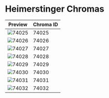 # Heimerstinger Chromas

| Preview | Chroma ID |
|---------|-----------|
| ![74025](https://raw.communitydragon.org/latest/plugins/rcp-be-lol-game-data/global/default/v1/champion-chroma-images/74/74025.png) | 74025 |
| ![74026](https://raw.communitydragon.org/latest/plugins/rcp-be-lol-game-data/global/default/v1/champion-chroma-images/74/74026.png) | 74026 |
| ![74027](https://raw.communitydragon.org/latest/plugins/rcp-be-lol-game-data/global/default/v1/champion-chroma-images/74/74027.png) | 74027 |
| ![74028](https://raw.communitydragon.org/latest/plugins/rcp-be-lol-game-data/global/default/v1/champion-chroma-images/74/74028.png) | 74028 |
| ![74029](https://raw.communitydragon.org/latest/plugins/rcp-be-lol-game-data/global/default/v1/champion-chroma-images/74/74029.png) | 74029 |
| ![74030](https://raw.communitydragon.org/latest/plugins/rcp-be-lol-game-data/global/default/v1/champion-chroma-images/74/74030.png) | 74030 |
| ![74031](https://raw.communitydragon.org/latest/plugins/rcp-be-lol-game-data/global/default/v1/champion-chroma-images/74/74031.png) | 74031 |
| ![74032](https://raw.communitydragon.org/latest/plugins/rcp-be-lol-game-data/global/default/v1/champion-chroma-images/74/74032.png) | 74032 |